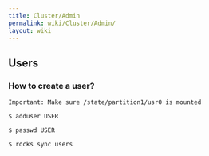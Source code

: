 ```yaml
---
title: Cluster/Admin
permalink: wiki/Cluster/Admin/
layout: wiki
---
```


Users
-----

### How to create a user?

`Important: Make sure /state/partition1/usr0 is mounted`

`$ adduser USER`

`$ passwd USER`

`$ rocks sync users`

